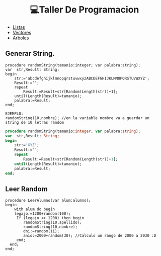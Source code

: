 <h1 align="center"> 💻Taller De Programacion </h1>


- [Listas](/Listas.md)
- [Vectores](/Vectores.md)
- [Arboles](/Arboles.md)

## Generar String.
```Pas
procedure randomString(tamanio:integer; var palabra:string);
var  str,Result: String;
begin
    str:='abcdefghijklmnopqrstuvwxyzABCDEFGHIJKLMNOPQRSTUVWXYZ';
    Result:='';
    repeat
        Result:=Result+str[Random(Length(str))+1];
    until(Length(Result)=tamanio);
    palabra:=Result;
end;

EJEMPLO:
randomString(10,nombre); //en la variable nombre va a guardar un string de 10 letras random
```
```pascal
procedure randomString(tamanio:integer; var palabra:string);
var  str,Result: String;
begin
    str:='XYZ';
    Result:='';
    repeat
        Result:=Result+str[Random(Length(str))+1];
    until(Length(Result)=tamanio);
    palabra:=Result;
end;

```

## Leer Random
```Pas
procedure LeerAlumno(var alum:alumno);
begin
    with alum do begin
    legajo:=1200+random(100);
     If (legajo <> 1200) then begin
        randomString(10,apellido);
        randomString(10,nombre);
        dni:=random(11); 
        anio:=2000+random(30); //Calculo un rango de 2000 a 2030 :D
     end;
  end;
end;
```
